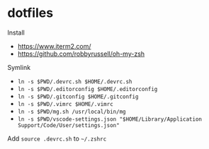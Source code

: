# dotfiles

Install

- https://www.iterm2.com/
- https://github.com/robbyrussell/oh-my-zsh

Symlink

- `ln -s $PWD/.devrc.sh $HOME/.devrc.sh`
- `ln -s $PWD/.editorconfig $HOME/.editorconfig`
- `ln -s $PWD/.gitconfig $HOME/.gitconfig`
- `ln -s $PWD/.vimrc $HOME/.vimrc`
- `ln -s $PWD/mg.sh /usr/local/bin/mg`
- `ln -s $PWD/vscode-settings.json "$HOME/Library/Application Support/Code/User/settings.json"`

Add `source .devrc.sh` to `~/.zshrc`
